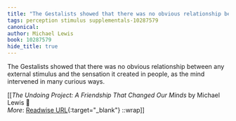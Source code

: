 ```yaml
---
title: "The Gestalists showed that there was no obvious relationship between ..."
tags: perception stimulus supplementals-10287579
canonical: 
author: Michael Lewis
book: 10287579
hide_title: true
---
```


The Gestalists showed that there was no obvious relationship between any external stimulus and the sensation it created in people, as the mind intervened in many curious ways.


[[<cite>_The Undoing Project: A Friendship That Changed Our Minds_</cite> by Michael Lewis 📕<br>
_More_: [Readwise URL](https://readwise.io/open/404849024){:target="_blank"}
::wrap]]